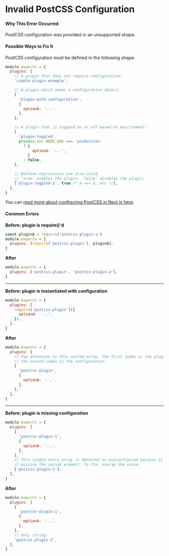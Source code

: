 # Invalid PostCSS Configuration

#### Why This Error Occurred

PostCSS configuration was provided in an unsupported shape.

#### Possible Ways to Fix It

PostCSS configuration must be defined in the following shape:

```js
module.exports = {
  plugins: [
    // A plugin that does not require configuration:
    'simple-plugin-example',

    // A plugin which needs a configuration object:
    [
      'plugin-with-configuration',
      {
        optionA: '...',
      },
    ],

    // A plugin that is toggled on or off based on environment:
    [
      'plugin-toggled',
      process.env.NODE_ENV === 'production'
        ? {
            optionA: '...',
          }
        : false,
    ],

    // Boolean expressions are also valid.
    // `true` enables the plugin, `false` disables the plugin:
    ['plugin-toggled-2', true /* a === b, etc */],
  ],
}
```

You can [read more about configuring PostCSS in Next.js here](https://nextjs.org/docs/advanced-features/customizing-postcss-config).

#### Common Errors

**Before: plugin is require()'d**

```js
const pluginA = require('postcss-plugin-a')
module.exports = {
  plugins: [require('postcss-plugin'), pluginA],
}
```

**After**

```js
module.exports = {
  plugins: ['postcss-plugin', 'postcss-plugin-a'],
}
```

---

**Before: plugin is instantiated with configuration**

```js
module.exports = {
  plugins: [
    require('postcss-plugin')({
      optionA: '...',
    }),
  ],
}
```

**After**

```js
module.exports = {
  plugins: [
    // Pay attention to this nested array. The first index is the plugin name,
    // the second index is the configuration.
    [
      'postcss-plugin',
      {
        optionA: '...',
      },
    ],
  ],
}
```

---

**Before: plugin is missing configuration**

```js
module.exports = {
  plugins: [
    [
      'postcss-plugin-1',
      {
        optionA: '...',
      },
    ],
    // This single-entry array is detected as misconfigured because it's
    // missing the second element. To fix, unwrap the value.
    ['postcss-plugin-2'],
  ],
}
```

**After**

```js
module.exports = {
  plugins: [
    [
      'postcss-plugin-1',
      {
        optionA: '...',
      },
    ],
    // Only string:
    'postcss-plugin-2',
  ],
}
```
